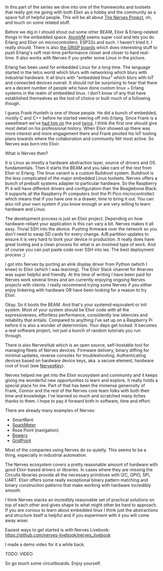 In this part of the series we dive into one of the frameworks and toolsets that really got me going with both Elixir as a hobby and the community as a space full of helpful people. This will be all about [The Nerves Project](https://nerves-project.org/), oh, and touch on some related stuff.

Before we dig in I should shout out some other BEAM, Elixir & Erlang-related things in the embedded space. [AtomVM](https://www.atomvm.net/) seems super cool and lets you do Erlang and Elixir on microcontrollers. ESP32s and such. I haven't tried it. I really should. There is also [the GRiSP boards](https://www.grisp.org/specs/) which does interesting stuff to push Erlang's soft real-time performance closer and closer to hard real-time. It also works with Nerves if you prefer some Linux in the picture.

Erlang has been used for embedded Linux for a long time. The language started in the telco world which blurs with networking which blurs with industrial hardware. It all blurs with "embedded linux" which blurs with IoT and connected devices overall. It should not be surprising to hear that there are a decent number of people who have done custom linux + Erlang systems in the realm of embedded linux. I don't know of any that have established themselves as the tool of choice or built much of a following though.

I guess Frank Hunleth is one of those people. He did a bunch of embedded, mostly C and C++ before he started veering off into Erlang. Since Frank is a sweetheart we've [had him on](https://www.beamrad.io/9) the pod [twice](https://www.beamrad.io/64). I think the first one should give most detail on his professional history. When Elixir showed up there was more interest and more engagement there and Frank pivoted his IoT tooling plans towards where the collaboration and community felt most active. So Nerves was born into Elixir.

What is Nerves then?

It is Linux as mostly a hardware abstraction layer, source of drivers and OS fundamentals. Then it starts the BEAM and you take care of the rest from Elixir or Erlang. The linux variant is a custom Buildroot system. Buildroot is the less complicated of the major embedded Linux toolsets. Nerves offers a bunch of prebuilt systems adapter to particular hardware. So the Raspberry Pi 4 will have different drivers and configuration than the Beaglebone Black. It supports all the Raspberry Pi computers (not the Pi Pico microcontroller) which means that if you have one in a drawer, time to bring it out. You can also roll your own system if you know enough or are very willing to learn hardware and Linux.

The development process is just an Elixir project. Depending on how hardware-reliant your application is this can vary a bit. Nerves makes it all easy. Trivial SSH into the device. Pushing firmware over the network so you don't need to swap SD cards for every change. A/B partition updates to ensure it is very hard to bork your device in production. It really does have great tooling and a clean process for what is an involved type of work. And of course you can just paste code over SSH into iex. The best deployment process ;)

I got into Nerves by porting an eInk display driver from Python (which I knew) to Elixir (which I was learning). The Elixir Slack channel for #nerves was super helpful and friendly. At the time of writing I have been paid for Nerves work several times and am currently enjoying ongoing Nerves projects with clients. I really recommend trying some Nerves if you either enjoy tinkering with hardware OR have been looking for a reason to try Elixir.

Okay. So it boots the BEAM. And that's your systemd-equivalent or init system. Most of your system should be Elixir code with all the expressiveness, effortless performance, consistently low latencies and reliability that entails. Compared to anything I've set up on a Raspberry Pi before it is also a wonder of determinism. Your deps get locked. It becomes a real software project, not just a bunch of random tutorials you run through.

There is also NervesHub which is an open source, self-hostable tool for managing fleets of Nerves devices. Firmware delivery, binary diffing for minimal updates, reverse consoles for troubleshooting. Authenticating devices based on hardware device keys, aka. a secure element, hardware root of trust (see [NervesKey](https://hexdocs.pm/nerves_key/readme.html)).

Nerves helped me get into the Elixir ecosystem and community and it keeps giving me wonderful new opportunities to learn and explore. It really holds a special place for me. Part of that has been the immense generosity of Frank, Connor and the rest of the Nerves core team folks with both their time and knowledge. I've learned so much and scratched many itches thanks to them. I hope to pay it forward both in software, time and effort.

There are already many examples of Nerves:

- SmartRent
- [SparkMeter](https://elixir-lang.org/blog/2023/03/09/embedded-and-cloud-elixir-at-sparkmeter/)
- Rose Point (navigation)
- [Bowery](https://www.hashicorp.com/resources/connecting-farms-and-growing-plants-at-bowery-farming-with-nomad-and-consul)
- [GridPoint](https://elixirmerge.com/p/gridpoints-use-of-elixir-and-nerves-for-energy-management)

Most of the companies using Nerves do so quietly. This seems to be a thing, especially in industrial automation.

The Nerves ecosystem covers a pretty reasonable amount of hardware with good Elixir-based drivers or libraries. In cases where they are missing the Circuits libraries provide all the necessary primitives with I2C, GPIO, SPI, UART. Elixir offers some really exceptional binary pattern matching and binary construction patterns that make working with hardware incredibly smooth.

I think Nerves stacks an incredibly reasonable set of practical solutions on top of each other and gives shape to what might other be hard to approach. If you are curious to learn about embedded linux I think just the abstractions and structure itself is helpful and if you experiment with it you will come away wiser.

Easiest ways to get started is with Nerves Livebook: https://github.com/nerves-livebook/nerves_livebook

I made a demo video for it a while back.

TODO: VIDEO

So go touch some circuitboards. Enjoy yourself.